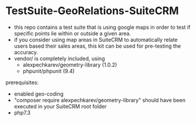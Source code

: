 # TestSuite-GeoRelations-SuiteCRM

- this repo contains a test suite that is using google maps in order to test if specific points lie within or outside a given area.
- if you consider using map areas in SuiteCRM to automatically relate users based their sales areas, this kit can be used for pre-testing the accuracy.
- vendor/ is completely included, using
  - alexpechkarev/geometry-library (1.0.2)
  - phpunit/phpunit (9.4)

prerequisites:
- enabled geo-coding
- "composer require alexpechkarev/geometry-library" should have been executed in your SuiteCRM root folder
- php7.3
